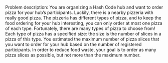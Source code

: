 Problem description: You are organizing a Hash Code hub and want to order pizza for your hub’s participants. Luckily, there is a nearby pizzeria with really good pizza. The pizzeria has different types of pizza, and to keep the food ordering for your hub interesting, you can only order at most one pizza of each type. Fortunately, there are many types of pizza to choose from! Each type of pizza has a specified size: the size is the number of slices in a pizza of this type. You estimated the maximum number of pizza slices that you want to order for your hub based on the number of registered participants. In order to reduce food waste, your goal is to order as many pizza slices as possible, but not more than the maximum number.